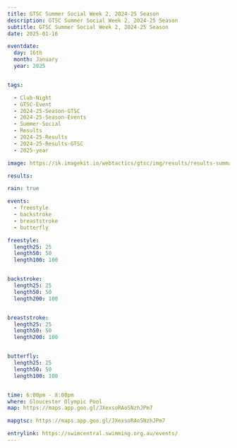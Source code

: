 ```yaml
---
title: GTSC Summer Social Week 2, 2024-25 Season
description: GTSC Summer Social Week 2, 2024-25 Season
subtitle: GTSC Summer Social Week 2, 2024-25 Season
date: 2025-01-16

eventdate:
  day: 16th
  month: January
  year: 2025


tags:

  - Club-Night
  - GTSC-Event
  - 2024-25-Season-GTSC
  - 2024-25-Season-Events
  - Summer-Social
  - Results
  - 2024-25-Results
  - 2024-25-Results-GTSC
  - 2025-year

image: https://ik.imagekit.io/webtactics/gtsc/img/results/results-summary-27.jpg

results: 

rain: true

events:
  - freestyle
  - backstroke
  - breaststroke
  - butterfly

freestyle:
  length25: 25
  length50: 50
  length100: 100


backstroke:
  length25: 25
  length50: 50
  length200: 100


breaststroke:
  length25: 25
  length50: 50
  length200: 100


butterfly:
  length25: 25
  length50: 50
  length100: 100


time: 6:00pm - 8:00pm
where: Gloucester Olympic Pool
map: https://maps.app.goo.gl/JXexsoRAoSNzhJPm7

mapgtsc: https://maps.app.goo.gl/JXexsoRAoSNzhJPm7

entrylink: https://swimcentral.swimming.org.au/events/
---
```


